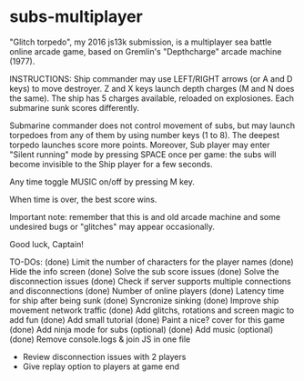 # subs-multiplayer
"Glitch torpedo", my 2016 js13k submission, is a multiplayer sea battle online arcade game, 
based on Gremlin's "Depthcharge" arcade machine (1977).

INSTRUCTIONS:
Ship commander may use LEFT/RIGHT arrows (or A and D keys) to move destroyer. 
Z and X keys launch depth charges (M and N does the same).
The ship has 5 charges available, reloaded on explosiones.
Each submarine sunk scores differently.

Submarine commander does not control movement of subs, but may launch torpedoes from
any of them by using number keys (1 to 8). The deepest torpedo launches score more points.
Moreover, Sub player may enter "Silent running" mode by pressing SPACE once per game: 
the subs will become invisible to the Ship player for a few seconds.

Any time toggle MUSIC on/off by pressing M key.

When time is over, the best score wins.

Important note: remember that this is and old arcade machine and some undesired bugs or
"glitches" may appear occasionally.

Good luck, Captain!


TO-DOs:
(done) Limit the number of characters for the player names
(done) Hide the info screen
(done) Solve the sub score issues
(done) Solve the disconnection issues
(done) Check if server supports multiple connections and disconnections
(done) Number of online players
(done) Latency time for ship after being sunk
(done) Syncronize sinking
(done) Improve ship movement network traffic
(done) Add glitchs, rotations and screen magic to add fun
(done) Add small tutorial
(done) Paint a nice? cover for this game
(done) Add ninja mode for subs (optional)
(done) Add music (optional)
(done) Remove console.logs & join JS in one file
- Review disconnection issues with 2 players
- Give replay option to players at game end